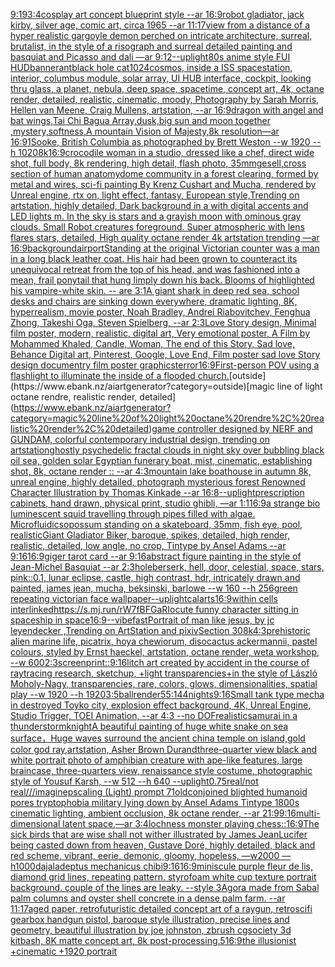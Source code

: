 [9:19](https://www.ebank.nz/aiartgenerator?category=9%3A19)[3:4](https://www.ebank.nz/aiartgenerator?category=3%3A4)[cosplay art concept blueprint style --ar 16:9](https://www.ebank.nz/aiartgenerator?category=cosplay%20art%20concept%20blueprint%20style%20--ar%2016%3A9)[robot gladiator, jack kirby, silver age, comic art, circa 1965 --ar 11:17](https://www.ebank.nz/aiartgenerator?category=robot%20gladiator%2C%20jack%20kirby%2C%20silver%20age%2C%20comic%20art%2C%20circa%201965%20--ar%2011%3A17)[view from a distance of a hyper realistic gargoyle demon perched on intricate architecture, surreal, brutalist, in the style of a risograph and surreal detailed painting and basquiat and Picasso and dali —ar 9:12](https://www.ebank.nz/aiartgenerator?category=view%20from%20a%20distance%20of%20a%20hyper%20realistic%20gargoyle%20demon%20perched%20on%20intricate%20architecture%2C%20surreal%2C%20brutalist%2C%20in%20the%20style%20of%20a%20risograph%20and%20surreal%20detailed%20painting%20and%20basquiat%20and%20Picasso%20and%20dali%20%E2%80%94ar%209%3A12)[--uplight](https://www.ebank.nz/aiartgenerator?category=--uplight)[80s anime style FUI HUD](https://www.ebank.nz/aiartgenerator?category=80s%20anime%20style%20FUI%20HUD)[banner](https://www.ebank.nz/aiartgenerator?category=banner)[ant](https://www.ebank.nz/aiartgenerator?category=ant)[black hole cat](https://www.ebank.nz/aiartgenerator?category=black%20hole%20cat)[1024](https://www.ebank.nz/aiartgenerator?category=1024)[cosmos, inside a ISS spacestation, interior, columbus module, solar array, UI HUB interface, cockpit, looking thru glass, a planet, nebula, deep space, spacetime, concept art, 4k, octane render, detailed, realistic, cinematic, moody, Photography by Sarah Morris, Hellen van Meene, Craig Mullens, artstation, --ar 16:9](https://www.ebank.nz/aiartgenerator?category=cosmos%2C%20inside%20a%20ISS%20spacestation%2C%20interior%2C%20columbus%20module%2C%20solar%20array%2C%20UI%20HUB%20interface%2C%20cockpit%2C%20looking%20thru%20glass%2C%20a%20planet%2C%20nebula%2C%20deep%20space%2C%20spacetime%2C%20concept%20art%2C%204k%2C%20octane%20render%2C%20detailed%2C%20realistic%2C%20cinematic%2C%20moody%2C%20Photography%20by%20Sarah%20Morris%2C%20Hellen%20van%20Meene%2C%20Craig%20Mullens%2C%20artstation%2C%20--ar%2016%3A9)[dragon with angel and bat wings,Tai Chi Bagua Array,dusk,big  sun and moon together ,mystery,softness,A mountain Vision of Majesty,8k resolution—ar 16:9](https://www.ebank.nz/aiartgenerator?category=dragon%20with%20angel%20and%20bat%20wings%2CTai%20Chi%20Bagua%20Array%2Cdusk%2Cbig%20%20sun%20and%20moon%20together%20%2Cmystery%2Csoftness%2CA%20mountain%20Vision%20of%20Majesty%2C8k%20resolution%E2%80%94ar%2016%3A9)[1](https://www.ebank.nz/aiartgenerator?category=1)[Sooke, British Columbia as photographed by Brett Weston --w 1920 --h 1020](https://www.ebank.nz/aiartgenerator?category=Sooke%2C%20British%20Columbia%20as%20photographed%20by%20Brett%20Weston%20--w%201920%20--h%201020)[8k](https://www.ebank.nz/aiartgenerator?category=8k)[16:9](https://www.ebank.nz/aiartgenerator?category=16%3A9)[crocodile woman in a studio, dressed like a chef, direct wide shot, full body, 8k rendering, high detail, flash photo, 35mm](https://www.ebank.nz/aiartgenerator?category=crocodile%20woman%20in%20a%20studio%2C%20dressed%20like%20a%20chef%2C%20direct%20wide%20shot%2C%20full%20body%2C%208k%20rendering%2C%20high%20detail%2C%20flash%20photo%2C%2035mm)[gesell](https://www.ebank.nz/aiartgenerator?category=gesell)[,](https://www.ebank.nz/aiartgenerator?category=%2C)[cross section of human anatomy](https://www.ebank.nz/aiartgenerator?category=cross%20section%20of%20human%20anatomy)[dome community in a forest clearing, formed by metal and wires, sci-fi painting By Krenz Cushart and Mucha,  rendered by Unreal engine, rtx on, light effect, fantasy, European style,Trending on artstation, highly detailed, Dark background in a with digital accents and LED lights m. In the sky is stars and a grayish moon with ominous gray clouds. Small Robot creatures foreground. Super atmospheric with lens flares  stars, detailed, High quality octane render 4k artstation trending —ar 16:9](https://www.ebank.nz/aiartgenerator?category=dome%20community%20in%20a%20forest%20clearing%2C%20formed%20by%20metal%20and%20wires%2C%20sci-fi%20painting%20By%20Krenz%20Cushart%20and%20Mucha%2C%20%20rendered%20by%20Unreal%20engine%2C%20rtx%20on%2C%20light%20effect%2C%20fantasy%2C%20European%20style%2CTrending%20on%20artstation%2C%20highly%20detailed%2C%20Dark%20background%20in%20a%20with%20digital%20accents%20and%20LED%20lights%20m.%20In%20the%20sky%20is%20stars%20and%20a%20grayish%20moon%20with%20ominous%20gray%20clouds.%20Small%20Robot%20creatures%20foreground.%20Super%20atmospheric%20with%20lens%20flares%20%20stars%2C%20detailed%2C%20High%20quality%20octane%20render%204k%20artstation%20trending%20%E2%80%94ar%2016%3A9)[background](https://www.ebank.nz/aiartgenerator?category=background)[airport](https://www.ebank.nz/aiartgenerator?category=airport)[Standing at the original Victorian counter was a man in a long black leather coat. His hair had been grown to counteract its unequivocal retreat from the top of his head, and was fashioned into a mean, frail ponytail that hung limply down his back. Blooms of  highlighted his vampire-white skin. -- are 3:1](https://www.ebank.nz/aiartgenerator?category=Standing%20at%20the%20original%20Victorian%20counter%20was%20a%20man%20in%20a%20long%20black%20leather%20coat.%20His%20hair%20had%20been%20grown%20to%20counteract%20its%20unequivocal%20retreat%20from%20the%20top%20of%20his%20head%2C%20and%20was%20fashioned%20into%20a%20mean%2C%20frail%20ponytail%20that%20hung%20limply%20down%20his%20back.%20Blooms%20of%20%20highlighted%20his%20vampire-white%20skin.%20--%20are%203%3A1)[A giant shark in deep red sea, school desks and chairs are sinking down everywhere, dramatic lighting, 8K, hyperrealism, movie poster, Noah Bradley, Andrei Riabovitchev, Fenghua Zhong, Takeshi Oga, Steven Spielberg, --ar 2:3](https://www.ebank.nz/aiartgenerator?category=A%20giant%20shark%20in%20deep%20red%20sea%2C%20school%20desks%20and%20chairs%20are%20sinking%20down%20everywhere%2C%20dramatic%20lighting%2C%208K%2C%20hyperrealism%2C%20movie%20poster%2C%20Noah%20Bradley%2C%20Andrei%20Riabovitchev%2C%20Fenghua%20Zhong%2C%20Takeshi%20Oga%2C%20Steven%20Spielberg%2C%20--ar%202%3A3)[Love Story design, Minimal film poster, modern, realistic, digital art, Very emotional poster, A Film by Mohammed Khaled, Candle, Woman, The end of this Story, Sad love, Behance Digital art, Pinterest, Google, Love End, Film poster sad love Story design documentry film poster graphics](https://www.ebank.nz/aiartgenerator?category=Love%20Story%20design%2C%20Minimal%20film%20poster%2C%20modern%2C%20realistic%2C%20digital%20art%2C%20Very%20emotional%20poster%2C%20A%20Film%20by%20Mohammed%20Khaled%2C%20Candle%2C%20Woman%2C%20The%20end%20of%20this%20Story%2C%20Sad%20love%2C%20Behance%20Digital%20art%2C%20Pinterest%2C%20Google%2C%20Love%20End%2C%20Film%20poster%20sad%20love%20Story%20design%20documentry%20film%20poster%20graphics)[terror](https://www.ebank.nz/aiartgenerator?category=terror)[16:9](https://www.ebank.nz/aiartgenerator?category=16%3A9)[First-person POV using a flashlight to illuminate the inside of a flooded church.](https://www.ebank.nz/aiartgenerator?category=First-person%20POV%20using%20a%20flashlight%20to%20illuminate%20the%20inside%20of%20a%20flooded%20church.)[outside](https://www.ebank.nz/aiartgenerator?category=outside)[magic line of light octane rendre, realistic render, detailed](https://www.ebank.nz/aiartgenerator?category=magic%20line%20of%20light%20octane%20rendre%2C%20realistic%20render%2C%20detailed)[game controller designed by NERF and GUNDAM, colorful contemporary industrial design, trending on artstation](https://www.ebank.nz/aiartgenerator?category=game%20controller%20designed%20by%20NERF%20and%20GUNDAM%2C%20colorful%20contemporary%20industrial%20design%2C%20trending%20on%20artstation)[ghostly psychedelic fractal clouds in night sky over bubbling black oil sea, golden solar Egyptian funerary boat, mist, cinematic, establishing shot, 8k, octane render :: --ar 4:3](https://www.ebank.nz/aiartgenerator?category=ghostly%20psychedelic%20fractal%20clouds%20in%20night%20sky%20over%20bubbling%20black%20oil%20sea%2C%20golden%20solar%20Egyptian%20funerary%20boat%2C%20mist%2C%20cinematic%2C%20establishing%20shot%2C%208k%2C%20octane%20render%20%3A%3A%20--ar%204%3A3)[mountain lake boathouse in autumn 8k, unreal engine, highly detailed, photograph mysterious forest Renowned Character Illustration by Thomas Kinkade --ar 16:8](https://www.ebank.nz/aiartgenerator?category=mountain%20lake%20boathouse%20in%20autumn%208k%2C%20unreal%20engine%2C%20highly%20detailed%2C%20photograph%20mysterious%20forest%20Renowned%20Character%20Illustration%20by%20Thomas%20Kinkade%20--ar%2016%3A8)[--uplight](https://www.ebank.nz/aiartgenerator?category=--uplight)[prescription cabinets, hand drawn, physical print, studio ghibli, —ar 1:1](https://www.ebank.nz/aiartgenerator?category=prescription%20cabinets%2C%20hand%20drawn%2C%20physical%20print%2C%20studio%20ghibli%2C%20%E2%80%94ar%201%3A1)[16:9](https://www.ebank.nz/aiartgenerator?category=16%3A9)[a strange bio luminescent squid travelling through pipes filled with algae. Microfluidics](https://www.ebank.nz/aiartgenerator?category=a%20strange%20bio%20luminescent%20squid%20travelling%20through%20pipes%20filled%20with%20algae.%20Microfluidics)[opossum standing on a skateboard, 35mm, fish eye, pool, realistic](https://www.ebank.nz/aiartgenerator?category=opossum%20standing%20on%20a%20skateboard%2C%2035mm%2C%20fish%20eye%2C%20pool%2C%20realistic)[Giant Gladiator  Biker, baroque, spikes, detailed, high render, realistic, detailed, low angle,  no crop, Tintype by Ansel Adams --ar 9:16](https://www.ebank.nz/aiartgenerator?category=Giant%20Gladiator%20%20Biker%2C%20baroque%2C%20spikes%2C%20detailed%2C%20high%20render%2C%20realistic%2C%20detailed%2C%20low%20angle%2C%20%20no%20crop%2C%20Tintype%20by%20Ansel%20Adams%20--ar%209%3A16)[16:9](https://www.ebank.nz/aiartgenerator?category=16%3A9)[giger tarot card --ar 9:16](https://www.ebank.nz/aiartgenerator?category=giger%20tarot%20card%20--ar%209%3A16)[abstract figure painting in the style of Jean-Michel Basquiat --ar 2:3](https://www.ebank.nz/aiartgenerator?category=abstract%20figure%20painting%20in%20the%20style%20of%20Jean-Michel%20Basquiat%20--ar%202%3A3)[hole](https://www.ebank.nz/aiartgenerator?category=hole)[berserk, hell, door, celestial, space, stars, pink::0.1, lunar eclipse, castle, high contrast, hdr, intricately drawn and painted, james jean, mucha, beksinski, barlowe --w 160 --h 256](https://www.ebank.nz/aiartgenerator?category=berserk%2C%20hell%2C%20door%2C%20celestial%2C%20space%2C%20stars%2C%20pink%3A%3A0.1%2C%20lunar%20eclipse%2C%20castle%2C%20high%20contrast%2C%20hdr%2C%20intricately%20drawn%20and%20painted%2C%20james%20jean%2C%20mucha%2C%20beksinski%2C%20barlowe%20--w%20160%20--h%20256)[green repeating victorian face wallpaper](https://www.ebank.nz/aiartgenerator?category=green%20repeating%20victorian%20face%20wallpaper)[--uplight](https://www.ebank.nz/aiartgenerator?category=--uplight)[calarts](https://www.ebank.nz/aiartgenerator?category=calarts)[16:9](https://www.ebank.nz/aiartgenerator?category=16%3A9)[within cells interlinked](https://www.ebank.nz/aiartgenerator?category=within%20cells%20interlinked)[<https://s.mj.run/rW7fBFGaRIo>](https://www.ebank.nz/aiartgenerator?category=%3Chttps%3A//s.mj.run/rW7fBFGaRIo%3E)[cute funny character sitting in spaceship in space](https://www.ebank.nz/aiartgenerator?category=cute%20funny%20character%20sitting%20in%20spaceship%20in%20space)[16:9](https://www.ebank.nz/aiartgenerator?category=16%3A9)[--vibefast](https://www.ebank.nz/aiartgenerator?category=--vibefast)[Portrait of man like jesus, by jc leyendecker ,Trending on ArtStation and pixiv](https://www.ebank.nz/aiartgenerator?category=Portrait%20of%20man%20like%20jesus%2C%20by%20jc%20leyendecker%20%2CTrending%20on%20ArtStation%20and%20pixiv)[Section 30](https://www.ebank.nz/aiartgenerator?category=Section%2030)[8k](https://www.ebank.nz/aiartgenerator?category=8k)[4:3](https://www.ebank.nz/aiartgenerator?category=4%3A3)[prehistoric alien marine life, picatrix, hoya chewiorum, disocactus ackermannii, pastel colours, styled by Ernst haeckel, artstation, octane render, weta workshop,  --w 600](https://www.ebank.nz/aiartgenerator?category=prehistoric%20alien%20marine%20life%2C%20picatrix%2C%20hoya%20chewiorum%2C%20disocactus%20ackermannii%2C%20pastel%20colours%2C%20styled%20by%20Ernst%20haeckel%2C%20artstation%2C%20octane%20render%2C%20weta%20workshop%2C%20%20--w%20600)[2:3](https://www.ebank.nz/aiartgenerator?category=2%3A3)[screenprint::](https://www.ebank.nz/aiartgenerator?category=screenprint%3A%3A)[9:16](https://www.ebank.nz/aiartgenerator?category=9%3A16)[litch art created by accident in the course of raytracing research, sketchup, +light transparencies+in the style of László Moholy-Nagy, transparencies, rare, colors, glows, dimensionalities, spatial play --w 1920 --h 1920](https://www.ebank.nz/aiartgenerator?category=litch%20art%20created%20by%20accident%20in%20the%20course%20of%20raytracing%20research%2C%20sketchup%2C%20%2Blight%20transparencies%2Bin%20the%20style%20of%20L%C3%A1szl%C3%B3%20Moholy-Nagy%2C%20transparencies%2C%20rare%2C%20colors%2C%20glows%2C%20dimensionalities%2C%20spatial%20play%20--w%201920%20--h%201920)[3:5](https://www.ebank.nz/aiartgenerator?category=3%3A5)[ball](https://www.ebank.nz/aiartgenerator?category=ball)[render](https://www.ebank.nz/aiartgenerator?category=render)[55:144](https://www.ebank.nz/aiartgenerator?category=55%3A144)[](https://www.ebank.nz/aiartgenerator?category=)[nights](https://www.ebank.nz/aiartgenerator?category=nights)[9:16](https://www.ebank.nz/aiartgenerator?category=9%3A16)[Small tank type mecha in destroyed Toyko city, explosion effect background, 4K, Unreal Engine, Studio Trigger, TOEI Animation, --ar 4:3 --no DOF](https://www.ebank.nz/aiartgenerator?category=Small%20tank%20type%20mecha%20in%20destroyed%20Toyko%20city%2C%20explosion%20effect%20background%2C%204K%2C%20Unreal%20Engine%2C%20Studio%20Trigger%2C%20TOEI%20Animation%2C%20--ar%204%3A3%20--no%20DOF)[realistic](https://www.ebank.nz/aiartgenerator?category=realistic)[samurai in a thunderstorm](https://www.ebank.nz/aiartgenerator?category=samurai%20in%20a%20thunderstorm)[knight](https://www.ebank.nz/aiartgenerator?category=knight)[A beautiful painting of huge white snake on sea surface，Huge waves surround the ancient china temple on island,gold color god ray,artstation, Asher Brown Durand](https://www.ebank.nz/aiartgenerator?category=A%20beautiful%20painting%20of%20huge%20white%20snake%20on%20sea%20surface%EF%BC%8CHuge%20waves%20surround%20the%20ancient%20china%20temple%20on%20island%2Cgold%20color%20god%20ray%2Cartstation%2C%20Asher%20Brown%20Durand)[three-quarter view black and white portrait photo of amphibian creature with ape-like features, large braincase, three-quarters view, renaissance style costume, photographic style of Yousuf Karsh, --w 512 --h 640 --uplight](https://www.ebank.nz/aiartgenerator?category=three-quarter%20view%20black%20and%20white%20portrait%20photo%20of%20amphibian%20creature%20with%20ape-like%20features%2C%20large%20braincase%2C%20three-quarters%20view%2C%20renaissance%20style%20costume%2C%20photographic%20style%20of%20Yousuf%20Karsh%2C%20--w%20512%20--h%20640%20--uplight)[0.75](https://www.ebank.nz/aiartgenerator?category=0.75)[real/not real](https://www.ebank.nz/aiartgenerator?category=real/not%20real)[///imaginepscaling (Light) prompt 71](https://www.ebank.nz/aiartgenerator?category=///imaginepscaling%20%28Light%29%20prompt%2071)[old](https://www.ebank.nz/aiartgenerator?category=old)[conjoined blighted humanoid pores tryptophobia military lying down by Ansel Adams Tintype 1800s cinematic lighting, ambient occlusion, 8k octane render, --ar 21:9](https://www.ebank.nz/aiartgenerator?category=conjoined%20blighted%20humanoid%20pores%20tryptophobia%20military%20lying%20down%20by%20Ansel%20Adams%20Tintype%201800s%20cinematic%20lighting%2C%20ambient%20occlusion%2C%208k%20octane%20render%2C%20--ar%2021%3A9)[9:16](https://www.ebank.nz/aiartgenerator?category=9%3A16)[multi-dimensional latent space,—ar 3:4](https://www.ebank.nz/aiartgenerator?category=multi-dimensional%20latent%20space%2C%E2%80%94ar%203%3A4)[lochness monster playing chess](https://www.ebank.nz/aiartgenerator?category=lochness%20monster%20playing%20chess)[::](https://www.ebank.nz/aiartgenerator?category=%3A%3A)[16:9](https://www.ebank.nz/aiartgenerator?category=16%3A9)[The sick birds that are wise shall not wither illustrated by James Jean](https://www.ebank.nz/aiartgenerator?category=The%20sick%20birds%20that%20are%20wise%20shall%20not%20wither%20illustrated%20by%20James%20Jean)[Lucifer being casted down from heaven, Gustave Doré, highly detailed, black and red scheme, vibrant, eerie, demonic, gloomy, hopeless, —w2000 —h1000](https://www.ebank.nz/aiartgenerator?category=Lucifer%20being%20casted%20down%20from%20heaven%2C%20Gustave%20Dor%C3%A9%2C%20highly%20detailed%2C%20black%20and%20red%20scheme%2C%20vibrant%2C%20eerie%2C%20demonic%2C%20gloomy%2C%20hopeless%2C%20%E2%80%94w2000%20%E2%80%94h1000)[dajal](https://www.ebank.nz/aiartgenerator?category=dajal)[adeptus mechanicus chibi](https://www.ebank.nz/aiartgenerator?category=adeptus%20mechanicus%20chibi)[9:16](https://www.ebank.nz/aiartgenerator?category=9%3A16)[](https://www.ebank.nz/aiartgenerator?category=)[16:9](https://www.ebank.nz/aiartgenerator?category=16%3A9)[miniscule purple fleur de lis, diamond grid lines, repeating pattern. styrofoam white cup texture portrait background. couple of the lines are leaky. --style 3](https://www.ebank.nz/aiartgenerator?category=miniscule%20purple%20fleur%20de%20lis%2C%20diamond%20grid%20lines%2C%20repeating%20pattern.%20styrofoam%20white%20cup%20texture%20portrait%20background.%20couple%20of%20the%20lines%20are%20leaky.%20--style%203)[Agora made from Sabal palm columns and oyster shell concrete in a dense palm farm. --ar 11:17](https://www.ebank.nz/aiartgenerator?category=Agora%20made%20from%20Sabal%20palm%20columns%20and%20oyster%20shell%20concrete%20in%20a%20dense%20palm%20farm.%20--ar%2011%3A17)[aged paper, retrofuturistic detailed concept art of a raygun, retroscifi gearbox handgun pistol, baroque style illustration, precise lines and geometry, beautiful illustration by joe johnston, zbrush cgsociety 3d kitbash, 8K matte concept art, 8k post-processing](https://www.ebank.nz/aiartgenerator?category=aged%20paper%2C%20retrofuturistic%20detailed%20concept%20art%20of%20a%20raygun%2C%20retroscifi%20gearbox%20handgun%20pistol%2C%20baroque%20style%20illustration%2C%20precise%20lines%20and%20geometry%2C%20beautiful%20illustration%20by%20joe%20johnston%2C%20zbrush%20cgsociety%203d%20kitbash%2C%208K%20matte%20concept%20art%2C%208k%20post-processing)[.5](https://www.ebank.nz/aiartgenerator?category=.5)[16:9](https://www.ebank.nz/aiartgenerator?category=16%3A9)[the illusionist +cinematic +1920 portrait](https://www.ebank.nz/aiartgenerator?category=the%20illusionist%20%2Bcinematic%20%2B1920%20portrait)